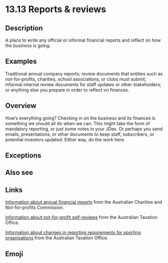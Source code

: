 # 13.13 Reports & reviews

## Description

A place to write any official or informal financial reports and reflect on how the business is going.

## Examples

Traditional annual company reports; review documents that entities such as not-for-profits, charities, school associations, or clubs must submit; informal internal review documents for staff updates or other stakeholders; or anything else you prepare in order to reflect on finances.

## Overview

How’s everything going? Checking in on the business and its finances is something we should all do when we can. This might take the form of mandatory reporting, or just some notes in your JDex. Or perhaps you send emails, presentations, or other documents to keep staff, subscribers, or potential investors updated. Either way, do the work here.

## Exceptions

## Also see


## Links

[Information about annual financial reports](https://www.acnc.gov.au/for-charities/manage-your-charity/obligations-acnc/reporting-annually-acnc/annual-financial-reports) from the Australian Charities and Not-for-profits Commission.

[Information about not-for-profit self-reviews](https://www.ato.gov.au/businesses-and-organisations/not-for-profit-organisations/your-organisation/not-for-profit-self-review) from the Australian Taxation Office.

[Information about changes in reporting requirements for sporting organisations](https://www.ato.gov.au/businesses-and-organisations/not-for-profit-organisations/not-for-profit-newsroom/changes-in-reporting-requirements-for-sporting-clubs) from the Australian Taxation Office.

## Emoji
